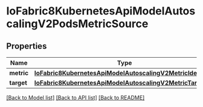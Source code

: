 # IoFabric8KubernetesApiModelAutoscalingV2PodsMetricSource

## Properties
Name | Type | Description | Notes
------------ | ------------- | ------------- | -------------
**metric** | [**IoFabric8KubernetesApiModelAutoscalingV2MetricIdentifier**](IoFabric8KubernetesApiModelAutoscalingV2MetricIdentifier.md) |  | [optional] 
**target** | [**IoFabric8KubernetesApiModelAutoscalingV2MetricTarget**](IoFabric8KubernetesApiModelAutoscalingV2MetricTarget.md) |  | [optional] 

[[Back to Model list]](../README.md#documentation-for-models) [[Back to API list]](../README.md#documentation-for-api-endpoints) [[Back to README]](../README.md)

